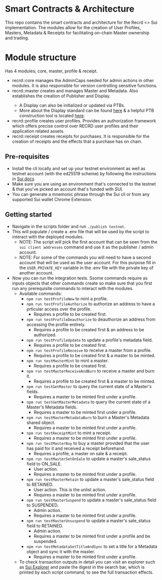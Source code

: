 # Smart Contracts & Architecture

This repo contains the smart contracts and architecture for the Recrd <> Sui implementation. The modules allow for the creation of User Profiles, Masters, Metadata & Receipts for facilitating on-chain Master ownership and trading.

# Module structure

Has 4 modules; core, master, profile & receipt.

- recrd::core manages the AdminCaps needed for admin actions in other modules. It is also responsible for version controlling sensitive functions.
- recrd::master creates and manages Master<T> and Metadata<T>. Also establishes the creation of Publisher and Display.
  - A Display can also be initialized or updated via PTBs.
  - More about the Display standard can be found [here](https://docs.sui.io/standards/display) & a helpful PTB construction tool is located [here](https://sui-tools.vercel.app/ptb-generator?network=testnet&objectId=&package=0x2&module=display&function=new_with_fields).
- recrd::profile creates user profiles. Provides an authorization framework which offers precise control over RECRD user profiles and their application related assets.
- recrd::receipt creates receipts for purchases. It is responsible for the creation of receipts and the effects that a purchase has on chain.

## Pre-requisites

- Install the cli locally and set up your testnet environment as well as testnet account (with the ed25519 scheme) by following the instructions in [Sui docs](https://docs.sui.io/guides/developer/getting-started/sui-install)
- Make sure you are using an environment that's connected to the testnet & that you've picked an account that's funded with SUI.
- You can generate a mnemonic phrase through the Sui cli or from any supported Sui wallet Chrome Extension.

## Getting started

- Navigate in the scripts folder and run `./publish testnet`.
- This will populate / create a .env file that will be used by the script to interact with the deployed modules.
  - NOTE: The script will pick the first account that can be seen from the `sui client addresses` command and use it as the publisher / admin account.
  - NOTE: For some of the commands you will need to have a second account that will be used as the user account. For this purpose fill in the `USER_PRIVATE_KEY` variable in the .env file with the private key of another account.
- Now you can run the integration tests. Ssome commands require as inputs objects that other commands create so make sure that you first run any prerequisite commands to interact with the modules.
  - Available commands:
    - `npm run testProfileNew` to mint a profile.
    - `npm run testProfileAuthorize` to authorize an address to have a prticular access over the profile.
      - Requires a profile to be created first.
    - `npm run testProfileDeauthorize` to deauthorize an address from accessing the profile entirely.
      - Requires a profile to be created first & an address to be authorized.
    - `npm run testProfileUpdate` to update a profile's metadata field.
      - Requires a profile to be created first.
    - `npm run testProfileReceive` to receive a master from a profile.
      - Requires a profile to be created first & a master to be minted.
    - `npm run testMasterMint` to mint a master.
      - Requires a profile to be created first.
    - `npm run testMasterReceiveAndBurn` to receive a master and burn it.
      - Requires a profile to be created first & a master to be minted.
    - `npm run testGetMaster` to query the current state of a Master's fields.
      - Requires a master to be minted first under a profile.
    - `npm run testGetMasterMetadata` to query the current state of a Master's Metadata fields.
      - Requires a master to be minted first under a profile.
    - `npm run testMasterMetadataBurn` to burn a Master's Metadata shared object.
      - Requires a master to be minted first under a profile.
    - `npm run testReceiptMint` to mint a receipt.
      - Requires a master to be minted first under a profile.
    - `npm run testMasterBuy` to buy a master provided that the user has paid for it and received a receipt beforehand.
      - Requires a profile, a master on sale & a receipt.
    - `npm run testMasterSetOnSale` to update a master's sale_status field to ON_SALE.
      - User action.
      - Requires a master to be minted first under a profile.
    - `npm run testMasterRetain` to update a master's sale_status field to RETAINED.
      - User action. This is the unlist action.
      - Requires a master to be minted first under a profile.
    - `npm run testMasterSuspend` to update a master's sale_status field to SUSPENDED.
      - Admin action.
      - Requires a master to be minted first under a profile.
    - `npm run testMasterUnsuspend` to update a master's sale_status field to RETAINED.
      - Admin action.
      - Requires a master to be minted first under a profile and be suspended.
    - `npm run testMetadataSetTitleAndSync` to set a title for a Metadata object and sync it with the master.
      - Requires a master to be minted first under a profile.
  - To check transaction outputs in detail you can visit an explorer such as [Sui Explorer](https://suiexplorer.com/?network=testnet) and paste the digest in the search bar, which is printed by each script command, to see the full transaction effects.
